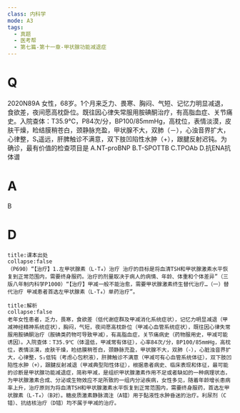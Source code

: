 ```yaml
---
class: 内科学
mode: A3
tags:
  - 真题
  - 医考帮
  - 第七篇-第十一章-甲状腺功能减退症
---
```


# Q
2020N89A 女性，68岁。1个月来乏力、畏寒、胸闷、气短、记忆力明显减退，食欲差，夜间愿高枕卧位。既往因心律失常服用胺碘酮治疗，有高脂血症、关节痛史。入院查体：T35.9℃，P84次/分，BP100/85mmHg，高枕位，表情淡漠，皮肤干燥，睑结膜稍苍白，颈静脉充盈，甲状腺不大，双肺（－），心浊音界扩大，心律整，S₁遥远，肝脾触诊不满意，双下肢凹陷性水肿（+），跟腱反射迟钝。为确诊，最有价值的检查项目是
A.NT-proBNP
B.T-SPOTTB
C.TPOAb
D.抗ENA抗体谱

# A
B
# D
```ad-note
title:课本出处
collapse:false
（P690）“【治疗】1.左甲状腺素（L-T₄）治疗 治疗的目标是将血清TSH和甲状腺激素水平恢复到正常范围内，需要终身服药。治疗的剂量取决于病人的病情、年龄、体重和个体差异”（三版八年制内科学P1000）“【治疗】甲减一般不能治愈，需要甲状腺激素终生替代治疗…（一）替代治疗 甲减患者首选左甲状腺素（L-T₄）单药治疗”。
```

```ad-summary
title:解析
collapse:false
老年女性患者，乏力，畏寒，食欲差（低代谢症群及甲减消化系统症状），记忆力明显减退（甲减神经精神系统症状），胸闷，气短，夜间愿高枕卧位（甲减心血管系统症状），既往因心律失常服用胺碘酮治疗（胺碘类药物可导致甲减），有高脂血症，关节痛病史（药物服用史，甲减可能诱因）。入院查体：T35.9℃（体温低，甲减常有体征），心率84次/分，BP100/85mmHg，高枕位，表情淡漠，皮肤干燥，睑结膜稍苍白，颈静脉充盈，甲状腺不大，双肺（-），心脏浊音界扩大，心律整，S₁低钝（考虑心包积液），肝脾触诊不满意（甲减可有心血管系统体征），双下肢凹陷性水肿（+），跟腱反射减退（甲减典型阳性体征），根据患者病史、临床表现和体征，最可能的诊断是甲状腺功能减退症，简称甲减，是组织甲状腺激素作用不足或者缺如的一种病理状态，为甲状腺激素合成、分泌或生物效应不足所致的一组内分泌疾病，女性多见，随着年龄增长患病率上升，治疗原则为将血清TSH和甲状腺激素水平恢复到正常范围内，需要终身服药，首选左甲状腺素（L-T₄）（B对）。糖皮质激素静脉滴注（A错）用于黏液性水肿昏迷的治疗。利尿剂（C错）、抗结核治疗（D错）均不属于甲减的治疗。
```

